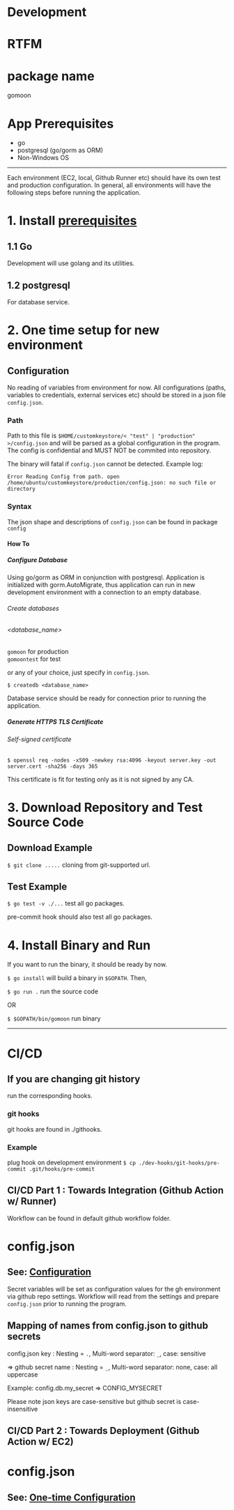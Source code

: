 # Development

# RTFM

# package name

gomoon

# App Prerequisites

- go
- postgresql (go/gorm as ORM)
- Non-Windows OS

------------

Each environment (EC2, local, Github Runner etc) should have its own test and production configuration. In general, all environments will have the following steps before running the application.

# 1. Install [prerequisites](#app-prerequisites)


## 1.1 Go
Development will use golang and its utilities.

## 1.2 postgresql
For database service.


# 2. One time setup for new environment

## Configuration

No reading of variables from environment for now. All configurations (paths, variables to credentials, external services etc) should be stored in a json file `config.json`.

### Path

Path to this file is `$HOME/customkeystore/< "test" | "production" >/config.json` and will be parsed as a global configuration in the program. The config is confidential and MUST NOT be commited into repository.

The binary will fatal if `config.json` cannot be detected. Example log:

```Error Reading Config from path. open /home/ubuntu/customkeystore/production/config.json: no such file or directory```

### Syntax
The json shape and descriptions of `config.json` can be found in package `config`

#### How To

##### Configure Database

Using go/gorm as ORM in conjunction with postgresql. Application is initialized with gorm.AutoMigrate, thus application can run in new development environment with a connection to an empty database.

###### Create databases
###### <database_name>
`gomoon` for production \
`gomoontest` for test

or any of your choice, just specify in `config.json`.

`$ createdb <database_name>`


Database service should be ready for connection prior to running the application.

##### Generate HTTPS TLS Certificate

###### Self-signed certificate

`$ openssl req -nodes -x509 -newkey rsa:4096 -keyout server.key -out server.cert -sha256 -days 365`

This certificate is fit for testing only as it is not signed by any CA.

# 3. Download Repository and Test Source Code

## Download Example
`$ git clone .....` cloning from git-supported url.

## Test Example
`$ go test -v ./...` test all go packages.

pre-commit hook should also test all go packages.

# 4. Install Binary and Run

If you want to run the binary, it should be ready by now.

`$ go install` will build a binary in `$GOPATH`. Then, 

`$ go run .` run the source code

OR

`$ $GOPATH/bin/gomoon` run binary

---------------------------

# CI/CD

## If you are changing git history

run the corresponding hooks.

### git hooks
git hooks are found in ./githooks.

### Example
plug hook on development environment
`$ cp ./dev-hooks/git-hooks/pre-commit .git/hooks/pre-commit`

## CI/CD Part 1 : Towards Integration (Github Action w/ Runner)

Workflow can be found in default github workflow folder.

# config.json

## See: [Configuration](#configuration)

Secret variables will be set as configuration values for the gh environment via github repo settings. Workflow will read from the settings and prepare `config.json` prior to running the program.

## Mapping of names from config.json to github secrets

config.json key : Nesting = `.`, Multi-word separator: `_`, case: sensitive

=> github secret name : Nesting = `_`, Multi-word separator: none, case: all uppercase

Example: config.db.my_secret => CONFIG_MYSECRET

Please note json keys are case-sensitive but github secret is case-insensitive

## CI/CD Part 2 : Towards Deployment (Github Action w/ EC2)

# config.json

## See: [One-time Configuration](#2-one-time-setup-for-new-environment)



